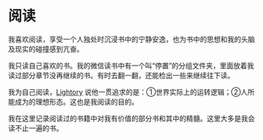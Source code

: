 # 阅读

我喜欢阅读，享受一个人独处时沉浸书中的宁静安逸，也为书中的思想和我的头脑及现实的碰撞感到亢奋。

我只读自己喜欢的书。我的微信读书中有一个叫“停置”的分组文件夹，里面放着我读过部分章节没再继续的书。有时去翻一翻，还能检出一些来继续往下读。

我为自己阅读，[Lightory](https://jike.city/lightory) 说他一贯追求的是：①世界实际上的运转逻辑；②人所能成为的理想形态。这也是我阅读的目的。

我在这里记录阅读过的书籍中对我有价值的部分书和其中的精髓。这里大多是我会读不止一遍的书。